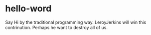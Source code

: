 # hello-word
Say Hi by the traditional programming way.
LeroyJerkins will win this contrinution.
Perhaps he want to destroy all of us.
